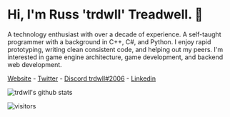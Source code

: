 # Hi, I'm Russ 'trdwll' Treadwell. 👋

A technology enthusiast with over a decade of experience. A self-taught programmer with a background in C++, C#, and Python. I enjoy rapid prototyping, writing clean consistent code, and helping out my peers. I'm interested in game engine architecture, game development, and backend web development.

[Website](https://trdwll.com) - [Twitter](https://twitter.com/trdwll) - [Discord trdwll#2006](https://discordapp.com/users/220419942464487434) - [Linkedin](https://www.linkedin.com/in/trdwll/)

![trdwll's github stats](https://github-readme-stats.vercel.app/api?username=trdwll&show_icons=true&theme=merko)


![visitors](https://visitor-badge.glitch.me/badge?page_id=trdwll.visitorbadge)
